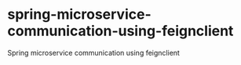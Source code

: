 # spring-microservice-communication-using-feignclient
Spring microservice communication using feignclient
